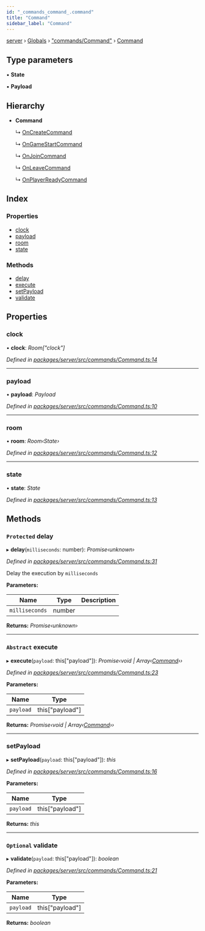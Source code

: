```yaml
---
id: "_commands_command_.command"
title: "Command"
sidebar_label: "Command"
---
```


[server](../index.md) › [Globals](../globals.md) › ["commands/Command"](../modules/_commands_command_.md) › [Command](_commands_command_.command.md)

## Type parameters

▪ **State**

▪ **Payload**

## Hierarchy

* **Command**

  ↳ [OnCreateCommand](_commands_lobbycommands_.oncreatecommand.md)

  ↳ [OnGameStartCommand](_commands_lobbycommands_.ongamestartcommand.md)

  ↳ [OnJoinCommand](_commands_lobbycommands_.onjoincommand.md)

  ↳ [OnLeaveCommand](_commands_lobbycommands_.onleavecommand.md)

  ↳ [OnPlayerReadyCommand](_commands_lobbycommands_.onplayerreadycommand.md)

## Index

### Properties

* [clock](_commands_command_.command.md#clock)
* [payload](_commands_command_.command.md#payload)
* [room](_commands_command_.command.md#room)
* [state](_commands_command_.command.md#state)

### Methods

* [delay](_commands_command_.command.md#protected-delay)
* [execute](_commands_command_.command.md#abstract-execute)
* [setPayload](_commands_command_.command.md#setpayload)
* [validate](_commands_command_.command.md#optional-validate)

## Properties

###  clock

• **clock**: *Room["clock"]*

*Defined in [packages/server/src/commands/Command.ts:14](https://github.com/will-hart/pixatore/blob/5d54977/packages/server/src/commands/Command.ts#L14)*

___

###  payload

• **payload**: *Payload*

*Defined in [packages/server/src/commands/Command.ts:10](https://github.com/will-hart/pixatore/blob/5d54977/packages/server/src/commands/Command.ts#L10)*

___

###  room

• **room**: *Room‹State›*

*Defined in [packages/server/src/commands/Command.ts:12](https://github.com/will-hart/pixatore/blob/5d54977/packages/server/src/commands/Command.ts#L12)*

___

###  state

• **state**: *State*

*Defined in [packages/server/src/commands/Command.ts:13](https://github.com/will-hart/pixatore/blob/5d54977/packages/server/src/commands/Command.ts#L13)*

## Methods

### `Protected` delay

▸ **delay**(`milliseconds`: number): *Promise‹unknown›*

*Defined in [packages/server/src/commands/Command.ts:31](https://github.com/will-hart/pixatore/blob/5d54977/packages/server/src/commands/Command.ts#L31)*

Delay the execution by `milliseconds`

**Parameters:**

Name | Type | Description |
------ | ------ | ------ |
`milliseconds` | number |   |

**Returns:** *Promise‹unknown›*

___

### `Abstract` execute

▸ **execute**(`payload`: this["payload"]): *Promise‹void | Array‹[Command](_commands_command_.command.md)››*

*Defined in [packages/server/src/commands/Command.ts:23](https://github.com/will-hart/pixatore/blob/5d54977/packages/server/src/commands/Command.ts#L23)*

**Parameters:**

Name | Type |
------ | ------ |
`payload` | this["payload"] |

**Returns:** *Promise‹void | Array‹[Command](_commands_command_.command.md)››*

___

###  setPayload

▸ **setPayload**(`payload`: this["payload"]): *this*

*Defined in [packages/server/src/commands/Command.ts:16](https://github.com/will-hart/pixatore/blob/5d54977/packages/server/src/commands/Command.ts#L16)*

**Parameters:**

Name | Type |
------ | ------ |
`payload` | this["payload"] |

**Returns:** *this*

___

### `Optional` validate

▸ **validate**(`payload`: this["payload"]): *boolean*

*Defined in [packages/server/src/commands/Command.ts:21](https://github.com/will-hart/pixatore/blob/5d54977/packages/server/src/commands/Command.ts#L21)*

**Parameters:**

Name | Type |
------ | ------ |
`payload` | this["payload"] |

**Returns:** *boolean*
